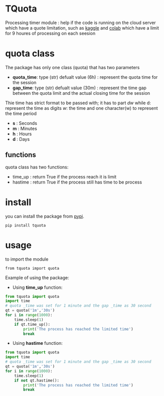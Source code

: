 
# TQuota
Processing timer module : help if the code is running on the  cloud server which have a quote limitation, such as [kaggle](https://www.kaggle.com/) and [colab](https://colab.research.google.com/) which have a limit for 9 houres of processing on each seesion

# quota class
The package has only one class (quota) that has two parameters
* **quota_time**: type (str) defualt value (6h) : represent the quota time for the session
* **gap_time**: type (str) defualt value (30m) : represent the time gap between the quota limit and the actual closing time for the session

Thie time has strict format to be passed with; it has to part *dw* while 
d: represent the time as digits
*w*: the time and one character(w) to represent the time period

 - **s** : Seconds
 - **m** : Minutes
 - **h** : Hours
 - **d** : Days

## functions
quota class has two functions:
  * time_up : return True if the process reach it is limit
  * hastime : return True if the process still has time to be process
    
# install
you can install the package from [pypi](https://pypi.org/project/tquota).

    pip install tquota


# usage
to import the module

    from tquota import quota

Example of using the package:

 - Using **time_up** function:
```python
from tquota import quota
import time
# quota _time was set for 1 minute and the gap _time as 30 second
qt = quota('1m','30s')
for i in range(1000):
    time.sleep(1)
    if qt.time_up():
        print('The process has reached the limited time')
        break
```
 - Using **hastime** function:
```python
from tquota import quota
import time
# quota _time was set for 1 minute and the gap _time as 30 second
qt = quota('1m','30s')
for i in range(1000):
    time.sleep(1)
    if not qt.hastime():
        print('The process has reached the limited time')
        break
```